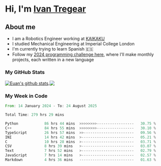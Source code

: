 # Hi, I'm [Ivan Tregear](https://www.linkedin.com/in/ivantregear/)

## About me

* I am a Robotics Engineer working at [KAIKAKU](https://github.com/KAIKAKU-AI)
* I studied Mechanical Engineering at Imperial College London
* I'm currently trying to learn Spanish :es:
* Follow my [2024 programming challenge here](https://github.com/ITregear?tab=repositories), where I'll make monthly projects, each written in a new language


### My GitHub Stats

<a href="#my-github-stats">
  <img align="center" src="https://github-readme-stats.vercel.app/api?username=itregear&count_private=true&show_icons=true&include_all_commits=true&theme=material-palenight" alt="Euan's github stats" />
</a>

<a href="#my-github-stats">
  <img align="center" src="https://github-readme-stats.vercel.app/api/top-langs/?username=itregear&layout=compact&theme=material-palenight" />
</a>

### My Week in Code
<!--START_SECTION:waka-->

```rust
From: 14 January 2024 - To: 24 August 2025

Total Time: 279 hrs 29 mins

Python            86 hrs 44 mins  >>>>>>>>-----------------   30.75 %
C++               84 hrs 55 mins  >>>>>>>>-----------------   30.10 %
TypeScript        26 hrs 57 mins  >>-----------------------   09.56 %
INI               14 hrs 42 mins  >------------------------   05.21 %
C                 10 hrs 28 mins  >------------------------   03.71 %
CSV               8 hrs 39 mins   >------------------------   03.07 %
Text              7 hrs 52 mins   >------------------------   02.79 %
JavaScript        7 hrs 14 mins   >------------------------   02.57 %
Markdown          4 hrs 36 mins   -------------------------   01.63 %
```

<!--END_SECTION:waka-->
